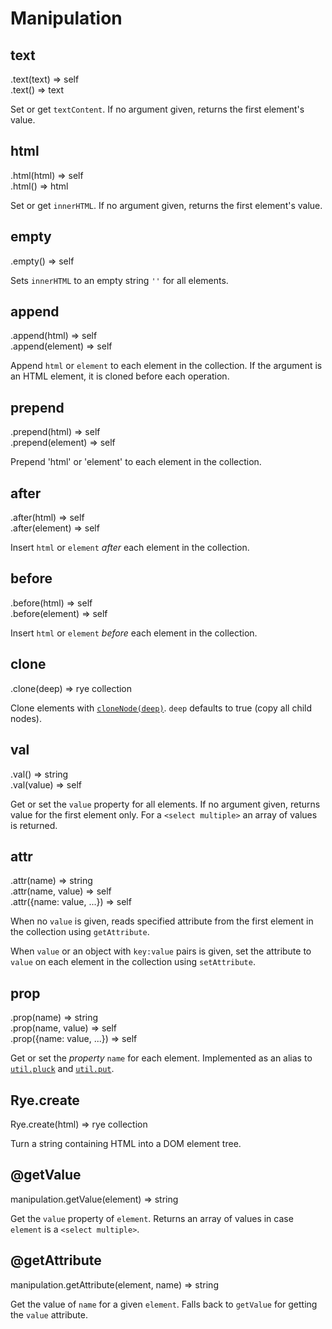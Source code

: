 Manipulation
==================

text
------------------
<div class="api">
    .text(text) <span>⇒ self</span><br>
    .text() <span>⇒ text</span>
</div>

Set or get `textContent`. If no argument given, returns the first element's value.


html
------------------
<div class="api">
    .html(html) <span>⇒ self</span><br>
    .html() <span>⇒ html</span>
</div>

Set or get `innerHTML`. If no argument given, returns the first element's value.


empty
------------------
<div class="api">
    .empty() <span>⇒ self</span>
</div>

Sets `innerHTML` to an empty string `''` for all elements.


append
------------------
<div class="api">
    .append(html) <span>⇒ self</span><br>
    .append(element) <span>⇒ self</span>
</div>

Append `html` or `element` to each element in the collection. If the argument is an HTML element, it is cloned before each operation.


prepend
------------------
<div class="api">
    .prepend(html) <span>⇒ self</span><br>
    .prepend(element) <span>⇒ self</span>
</div>

Prepend 'html' or 'element' to each element in the collection.


after
------------------
<div class="api">
    .after(html) <span>⇒ self</span><br>
    .after(element) <span>⇒ self</span>
</div>

Insert `html` or `element` *after* each element in the collection.


before
------------------
<div class="api">
    .before(html) <span>⇒ self</span><br>
    .before(element) <span>⇒ self</span>
</div>

Insert `html` or `element` *before* each element in the collection.


clone
------------------
<div class="api">
    .clone(deep) <span>⇒ rye collection</span>
</div>

Clone elements with [`cloneNode(deep)`](https://developer.mozilla.org/en-US/docs/DOM/Node.cloneNode). `deep` defaults to true (copy all child nodes). 


val
------------------
<div class="api">
    .val() <span>⇒ string</span><br>
    .val(value) <span>⇒ self</span>
</div>

Get or set the `value` property for all elements. If no argument given, returns value for the first element only. For a `<select multiple>` an array of values is returned.


attr
------------------
<div class="api">
    .attr(name) <span>⇒ string</span><br>
    .attr(name, value) <span>⇒ self</span><br>
    .attr({name: value, ...}) <span>⇒ self</span>
</div>

When no `value` is given, reads specified attribute from the first element in the collection using `getAttribute`. 

When `value` or an object with `key:value` pairs is given, set the attribute to `value` on each element in the collection using `setAttribute`.


prop
------------------
<div class="api">
    .prop(name) <span>⇒ string</span><br>
    .prop(name, value) <span>⇒ self</span><br>
    .prop({name: value, ...}) <span>⇒ self</span>
</div>

Get or set the *property* `name` for each element. Implemented as an alias to [`util.pluck`](#util-pluck) and [`util.put`](#util-put).


Rye.create
----------
<div class="api">
    Rye.create(html) <span>⇒ rye collection</span>
</div>

Turn a string containing HTML into a DOM element tree.

@getValue
------------------
<div class="api">
    manipulation.getValue(element) <span>⇒ string</span>
</div>

Get the `value` property of `element`. Returns an array of values in case `element` is a `<select multiple>`.


@getAttribute
------------------
<div class="api">
    manipulation.getAttribute(element, name) <span>⇒ string</span>
</div>

Get the value of `name` for a given `element`. Falls back to `getValue` for getting the `value` attribute.
